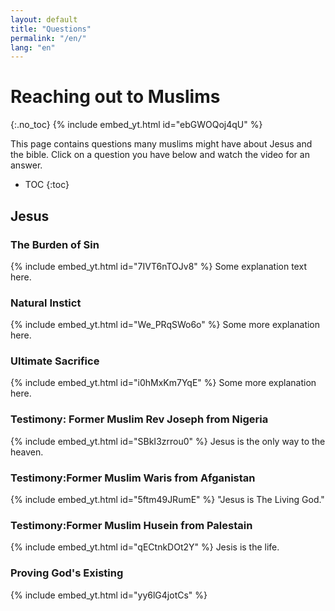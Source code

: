 ```yaml
---
layout: default
title: "Questions"
permalink: "/en/"
lang: "en"
---
```



# Reaching out to Muslims
{:.no_toc}
{% include embed_yt.html id="ebGWOQoj4qU" %}

This page contains questions many muslims might have about Jesus and the bible. Click on a question you have below and watch the video for an answer.

* TOC
{:toc}

## Jesus

### The Burden of Sin
{% include embed_yt.html id="7IVT6nTOJv8" %}
Some explanation text here.

### Natural Instict
{% include embed_yt.html id="We_PRqSWo6o" %}
Some more explanation here.

### Ultimate Sacrifice
{% include embed_yt.html id="i0hMxKm7YqE" %}
Some more explanation here.

### Testimony: Former Muslim Rev Joseph from Nigeria
{% include embed_yt.html id="SBkI3zrrou0" %}
Jesus is the only way to the heaven.

### Testimony:Former Muslim Waris from Afganistan
{% include embed_yt.html id="5ftm49JRumE" %}
"Jesus is The Living God."

### Testimony:Former Muslim Husein from Palestain
{% include embed_yt.html id="qECtnkDOt2Y" %}
Jesis is the life.

### Proving God's Existing 
{% include embed_yt.html id="yy6lG4jotCs" %}

